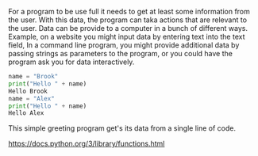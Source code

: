 For a program to be use full it needs to get at least some information from the user. With this data, the program can taka actions that are relevant to the user.  Data can be provide to a computer in a bunch of different ways. Example, on a website you might input data by entering text into the text field, In a command line program, you might provide additional data by passing strings as parameters to the program, or you could have the program ask you for data interactively. 

```py
name = "Brook"
print("Hello " + name)
Hello Brook
name = "Alex"
print("Hello " + name)
Hello Alex

```
This simple greeting program get's its data from a single line of code.

https://docs.python.org/3/library/functions.html